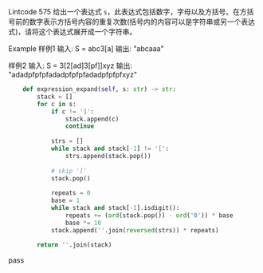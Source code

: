 Lintcode 575
给出一个表达式 `s`，此表达式包括数字，字母以及方括号。在方括号前的数字表示方括号内容的重复次数(括号内的内容可以是字符串或另一个表达式)，请将这个表达式展开成一个字符串。

Example
样例1
输入: S = abc3[a]
输出: "abcaaa"

样例2
输入: S = 3[2[ad]3[pf]]xyz
输出: "adadpfpfpfadadpfpfpfadadpfpfpfxyz"
```python
    def expression_expand(self, s: str) -> str:
        stack = []
        for c in s:
            if c != ']':
                stack.append(c)
                continue
                
            strs = []
            while stack and stack[-1] != '[':
                strs.append(stack.pop())
            
            # skip '['
            stack.pop()
            
            repeats = 0
            base = 1
            while stack and stack[-1].isdigit():
                repeats += (ord(stack.pop()) - ord('0')) * base
                base *= 10
            stack.append(''.join(reversed(strs)) * repeats)
        
        return ''.join(stack)
```
pass